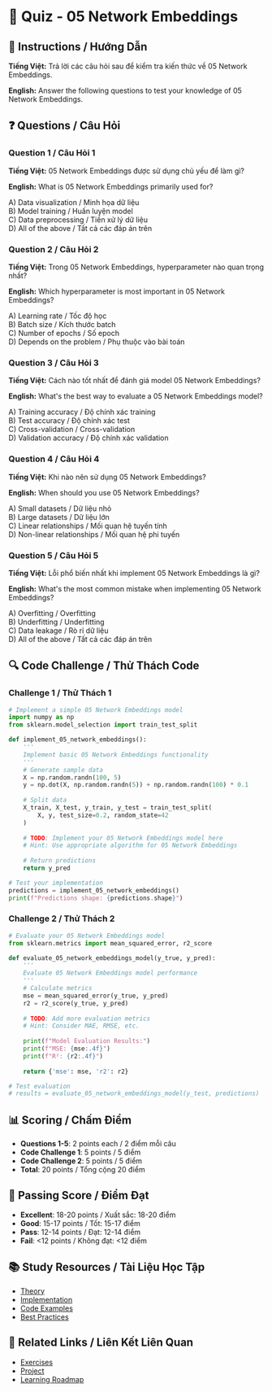 # 🧠 Quiz - 05 Network Embeddings

## 📝 Instructions / Hướng Dẫn

**Tiếng Việt:** Trả lời các câu hỏi sau để kiểm tra kiến thức về 05 Network Embeddings.

**English:** Answer the following questions to test your knowledge of 05 Network Embeddings.

## ❓ Questions / Câu Hỏi

### Question 1 / Câu Hỏi 1
**Tiếng Việt:** 05 Network Embeddings được sử dụng chủ yếu để làm gì?

**English:** What is 05 Network Embeddings primarily used for?

A) Data visualization / Minh họa dữ liệu  
B) Model training / Huấn luyện model  
C) Data preprocessing / Tiền xử lý dữ liệu  
D) All of the above / Tất cả các đáp án trên

### Question 2 / Câu Hỏi 2
**Tiếng Việt:** Trong 05 Network Embeddings, hyperparameter nào quan trọng nhất?

**English:** Which hyperparameter is most important in 05 Network Embeddings?

A) Learning rate / Tốc độ học  
B) Batch size / Kích thước batch  
C) Number of epochs / Số epoch  
D) Depends on the problem / Phụ thuộc vào bài toán

### Question 3 / Câu Hỏi 3
**Tiếng Việt:** Cách nào tốt nhất để đánh giá model 05 Network Embeddings?

**English:** What's the best way to evaluate a 05 Network Embeddings model?

A) Training accuracy / Độ chính xác training  
B) Test accuracy / Độ chính xác test  
C) Cross-validation / Cross-validation  
D) Validation accuracy / Độ chính xác validation

### Question 4 / Câu Hỏi 4
**Tiếng Việt:** Khi nào nên sử dụng 05 Network Embeddings?

**English:** When should you use 05 Network Embeddings?

A) Small datasets / Dữ liệu nhỏ  
B) Large datasets / Dữ liệu lớn  
C) Linear relationships / Mối quan hệ tuyến tính  
D) Non-linear relationships / Mối quan hệ phi tuyến

### Question 5 / Câu Hỏi 5
**Tiếng Việt:** Lỗi phổ biến nhất khi implement 05 Network Embeddings là gì?

**English:** What's the most common mistake when implementing 05 Network Embeddings?

A) Overfitting / Overfitting  
B) Underfitting / Underfitting  
C) Data leakage / Rò rỉ dữ liệu  
D) All of the above / Tất cả các đáp án trên

## 🔍 Code Challenge / Thử Thách Code

### Challenge 1 / Thử Thách 1
```python
# Implement a simple 05 Network Embeddings model
import numpy as np
from sklearn.model_selection import train_test_split

def implement_05_network_embeddings():
    '''
    Implement basic 05 Network Embeddings functionality
    '''
    # Generate sample data
    X = np.random.randn(100, 5)
    y = np.dot(X, np.random.randn(5)) + np.random.randn(100) * 0.1
    
    # Split data
    X_train, X_test, y_train, y_test = train_test_split(
        X, y, test_size=0.2, random_state=42
    )
    
    # TODO: Implement your 05 Network Embeddings model here
    # Hint: Use appropriate algorithm for 05 Network Embeddings
    
    # Return predictions
    return y_pred

# Test your implementation
predictions = implement_05_network_embeddings()
print(f"Predictions shape: {predictions.shape}")
```

### Challenge 2 / Thử Thách 2
```python
# Evaluate your 05 Network Embeddings model
from sklearn.metrics import mean_squared_error, r2_score

def evaluate_05_network_embeddings_model(y_true, y_pred):
    '''
    Evaluate 05 Network Embeddings model performance
    '''
    # Calculate metrics
    mse = mean_squared_error(y_true, y_pred)
    r2 = r2_score(y_true, y_pred)
    
    # TODO: Add more evaluation metrics
    # Hint: Consider MAE, RMSE, etc.
    
    print(f"Model Evaluation Results:")
    print(f"MSE: {mse:.4f}")
    print(f"R²: {r2:.4f}")
    
    return {'mse': mse, 'r2': r2}

# Test evaluation
# results = evaluate_05_network_embeddings_model(y_test, predictions)
```

## 📊 Scoring / Chấm Điểm

- **Questions 1-5**: 2 points each / 2 điểm mỗi câu
- **Code Challenge 1**: 5 points / 5 điểm
- **Code Challenge 2**: 5 points / 5 điểm
- **Total**: 20 points / Tổng cộng 20 điểm

## 🎯 Passing Score / Điểm Đạt

- **Excellent**: 18-20 points / Xuất sắc: 18-20 điểm
- **Good**: 15-17 points / Tốt: 15-17 điểm  
- **Pass**: 12-14 points / Đạt: 12-14 điểm
- **Fail**: <12 points / Không đạt: <12 điểm

## 📚 Study Resources / Tài Liệu Học Tập

- [Theory](./THEORY_05_network_embeddings.md)
- [Implementation](./IMPLEMENTATION_05_network_embeddings.md)
- [Code Examples](./CODE_EXAMPLES_05_network_embeddings.md)
- [Best Practices](./BEST_PRACTICES_05_network_embeddings.md)

## 🔗 Related Links / Liên Kết Liên Quan

- [Exercises](./EXERCISES_05_network_embeddings.md)
- [Project](./PROJECT_05_network_embeddings.md)
- [Learning Roadmap](./LEARNING_ROADMAP_05_network_embeddings.md)
